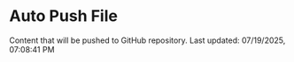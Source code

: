 # Auto Push File

Content that will be pushed to GitHub repository.
Last updated: 07/19/2025, 07:08:41 PM